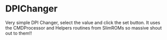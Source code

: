 # DPIChanger

Very simple DPI Changer, select the value and click the set button. It uses the CMDProcessor and Helpers routines from SlimROMs so massive shout out to them!!
